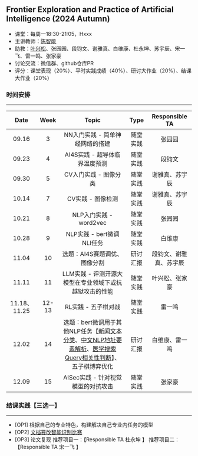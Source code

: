 ## Frontier Exploration and Practice of Artificial Intelligence (2024 Autumn)

- 课堂：每周一18:30-21:05，Hxxx 
- 主讲教师：[陈智能](https://zhinchenfd.github.io/)
- 助教：[叶兴松](https://yesianrohn.github.io/)、张园园、段钧文、谢雅真、白维康、杜永坤、苏宇辰、宋一飞、雷一鸣、张家豪
- 讨论交流：微信群、github仓库PR
- 评分：课堂表现（20%）、平时实践成绩（40%）、研讨大作业（20%）、结课大作业（20%）


### 时间安排
----------
|  Date  | Week  |                  Topic                   |   Type   | Responsible TA |
| :----: | :---: | :--------------------------------------: | :------: | :------------: |
| 09.16  |   3   | NN入门实践 - 简单神经网络的搭建          | 随堂实践 |      张园园        |
| 09.23  |   4   | AI4S实践 - 超导体临界温度预测            | 随堂实践 |       段钧文       |
| 09.30  |   5   | CV入门实践 - 图像分类                    | 随堂实践 |       谢雅真、苏宇辰       |
| 10.14  |   7   | CV实践 - 图像检测                        | 随堂实践 |       谢雅真、苏宇辰       |
| 10.21  |   8   | NLP入门实践 - word2vec                   | 随堂实践 |       张园园       |
| 10.28  |   9   | NLP实践 - bert微调NLI任务                      | 随堂实践 |       白维康       |
| 11.04  |  10   | 选题：AI4S赛题调优、图像分割                   | 研讨汇报 |       段钧文、谢雅真、苏宇辰       |
| 11.11  |  11   | LLM实践 - 评测开源大模型在专业领域下或抗越狱攻击的性能 | 随堂实践 |       叶兴松、张家豪       |
| 11.18、11.25  | 12-13 | RL实践 - 五子棋对战                      | 随堂实践 |       雷一鸣       |
| 12.02  |  14   | 选题：bert微调用于其他NLP任务【[新闻文本分类](https://tianchi.aliyun.com/competition/entrance/531810)、[中文NLP地址要素解析](https://tianchi.aliyun.com/competition/entrance/531900)、[医学搜索Query相关性判断](https://tianchi.aliyun.com/competition/entrance/532001)】、五子棋博弈优化      | 研讨汇报 |       白维康、雷一鸣       |
| 12.09  |  15   | AISec实践 - 针对视觉模型的对抗攻击                              | 随堂实践 |       张家豪       |


### 结课实践【三选一】
----------
- [OP1] 根据自己的专业特色，构建解决自己专业内任务的模型
- [OP2] [文档篡改智能识别比赛](https://tianchi.aliyun.com/competition/entrance/532223/information)
- [OP3] 论文复现
  推荐项目一：【Responsible TA 杜永坤 】
  推荐项目二：【Responsible TA 宋一飞 】
